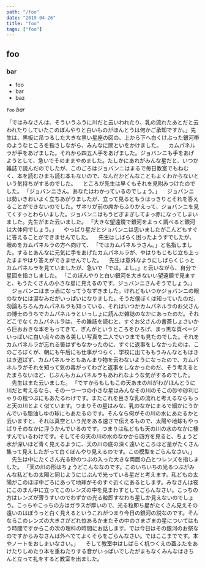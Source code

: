 ```yaml
---
path: "/foo"
date: "2019-04-26"
title: "foo"
tags: ["foo"]
---
```

## foo
### bar

* foo
* bar
* baz

`foo`
_bar_

「ではみなさんは、そういうふうに川だと云いわれたり、乳の流れたあとだと云われたりしていたこのぼんやりと白いものがほんとうは何かご承知ですか。」先生は、黒板に吊つるした大きな黒い星座の図の、上から下へ白くけぶった銀河帯のようなところを指さしながら、みんなに問といをかけました。
　カムパネルラが手をあげました。それから四五人手をあげました。ジョバンニも手をあげようとして、急いでそのままやめました。たしかにあれがみんな星だと、いつか雑誌で読んだのでしたが、このごろはジョバンニはまるで毎日教室でもねむく、本を読むひまも読む本もないので、なんだかどんなこともよくわからないという気持ちがするのでした。
　ところが先生は早くもそれを見附みつけたのでした。
「ジョバンニさん。あなたはわかっているのでしょう。」
　ジョバンニは勢いきおいよく立ちあがりましたが、立って見るともうはっきりとそれを答えることができないのでした。ザネリが前の席からふりかえって、ジョバンニを見てくすっとわらいました。ジョバンニはもうどぎまぎしてまっ赤になってしまいました。先生がまた云いました。
「大きな望遠鏡で銀河をよっく調べると銀河は大体何でしょう。」
　やっぱり星だとジョバンニは思いましたがこんどもすぐに答えることができませんでした。
　先生はしばらく困ったようすでしたが、眼めをカムパネルラの方へ向けて、
「ではカムパネルラさん。」と名指しました。するとあんなに元気に手をあげたカムパネルラが、やはりもじもじ立ち上ったままやはり答えができませんでした。
　先生は意外なようにしばらくじっとカムパネルラを見ていましたが、急いで「では。よし。」と云いながら、自分で星図を指さしました。
「このぼんやりと白い銀河を大きないい望遠鏡で見ますと、もうたくさんの小さな星に見えるのです。ジョバンニさんそうでしょう。」
　ジョバンニはまっ赤になってうなずきました。けれどもいつかジョバンニの眼のなかには涙なみだがいっぱいになりました。そうだ僕ぼくは知っていたのだ、勿論もちろんカムパネルラも知っている、それはいつかカムパネルラのお父さんの博士のうちでカムパネルラといっしょに読んだ雑誌のなかにあったのだ。それどこでなくカムパネルラは、その雑誌を読むと、すぐお父さんの書斎しょさいから巨おおきな本をもってきて、ぎんがというところをひろげ、まっ黒な頁ページいっぱいに白い点々のある美しい写真を二人でいつまでも見たのでした。それをカムパネルラが忘れる筈はずもなかったのに、すぐに返事をしなかったのは、このごろぼくが、朝にも午后にも仕事がつらく、学校に出てももうみんなともはきはき遊ばず、カムパネルラともあんまり物を云わないようになったので、カムパネルラがそれを知って気の毒がってわざと返事をしなかったのだ、そう考えるとたまらないほど、じぶんもカムパネルラもあわれなような気がするのでした。
　先生はまた云いました。
「ですからもしもこの天あまの川がわがほんとうに川だと考えるなら、その一つ一つの小さな星はみんなその川のそこの砂や砂利じゃりの粒つぶにもあたるわけです。またこれを巨きな乳の流れと考えるならもっと天の川とよく似ています。つまりその星はみな、乳のなかにまるで細かにうかんでいる脂油しゆの球にもあたるのです。そんなら何がその川の水にあたるかと云いますと、それは真空という光をある速さで伝えるもので、太陽や地球もやっぱりそのなかに浮うかんでいるのです。つまりは私どもも天の川の水のなかに棲すんでいるわけです。そしてその天の川の水のなかから四方を見ると、ちょうど水が深いほど青く見えるように、天の川の底の深く遠いところほど星がたくさん集って見えしたがって白くぼんやり見えるのです。この模型をごらんなさい。」
　先生は中にたくさん光る砂のつぶの入った大きな両面の凸とつレンズを指しました。
「天の川の形はちょうどこんななのです。このいちいちの光るつぶがみんな私どもの太陽と同じようにじぶんで光っている星だと考えます。私どもの太陽がこのほぼ中ごろにあって地球がそのすぐ近くにあるとします。みなさんは夜にこのまん中に立ってこのレンズの中を見まわすとしてごらんなさい。こっちの方はレンズが薄うすいのでわずかの光る粒即すなわち星しか見えないのでしょう。こっちやこっちの方はガラスが厚いので、光る粒即ち星がたくさん見えその遠いのはぼうっと白く見えるというこれがつまり今日の銀河の説なのです。そんならこのレンズの大きさがどれ位あるかまたその中のさまざまの星についてはもう時間ですからこの次の理科の時間にお話します。では今日はその銀河のお祭なのですからみなさんは外へでてよくそらをごらんなさい。ではここまでです。本やノートをおしまいなさい。」
　そして教室中はしばらく机つくえの蓋ふたをあけたりしめたり本を重ねたりする音がいっぱいでしたがまもなくみんなはきちんと立って礼をすると教室を出ました。
